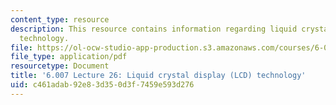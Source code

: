 ```yaml
---
content_type: resource
description: This resource contains information regarding liquid crystal display (LCD)
  technology.
file: https://ol-ocw-studio-app-production.s3.amazonaws.com/courses/6-007-electromagnetic-energy-from-motors-to-lasers-spring-2011/c461adab92e83d350d3f7459e593d276_MIT6_007S11_lec26.pdf
file_type: application/pdf
resourcetype: Document
title: '6.007 Lecture 26: Liquid crystal display (LCD) technology'
uid: c461adab-92e8-3d35-0d3f-7459e593d276
---
```

